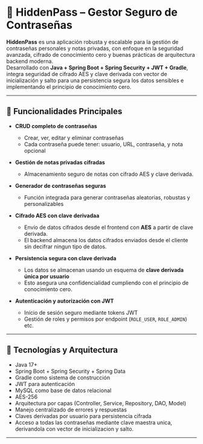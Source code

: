 # 🔐 HiddenPass – Gestor Seguro de Contraseñas

**HiddenPass** es una aplicación robusta y escalable para la gestión de contraseñas personales y notas privadas, con enfoque en la seguridad avanzada, cifrado de conocimiento cero y buenas prácticas de arquitectura backend moderna.  
Desarrollado con **Java + Spring Boot +  Spring Security + JWT + Gradle**, integra seguridad de cifrado AES y clave derivada con vector de inicialización y salto para una persistencia segura los datos sensibles e implementando el principio de conocimiento cero.

---

## 🚀 Funcionalidades Principales

- **CRUD completo de contraseñas**
    - Crear, ver, editar y eliminar contraseñas
    - Cada contraseña puede tener: usuario, URL, contraseña, y nota opcional

- **Gestión de notas privadas cifradas**
    - Almacenamiento seguro de notas con cifrado AES y clave derivada.

- **Generador de contraseñas seguras**
    - Función integrada para generar contraseñas aleatorias, robustas y personalizables

- **Cifrado AES con clave derivadaa**
    - Envío de datos cifrados desde el frontend con **AES** a partir de clave derivada.
    - El backend almacena los datos cifrados enviados desde el cliente sin decifrar ningun tipo de datos.

- **Persistencia segura con clave derivada**
    - Los datos se almacenan usando un esquema de **clave derivada única por usuario**
    - Esto asegura una confidencialidad cumpliendo con el principio de conocimiento cero.

- **Autenticación y autorización con JWT**
    - Inicio de sesión seguro mediante tokens JWT
    - Gestión de roles y permisos por endpoint (`ROLE_USER`, `ROLE_ADMIN`) etc.

---

## 🧱 Tecnologías y Arquitectura

- Java 17+
- Spring Boot + Spring Security + Spring Data
- Gradle como sistema de construcción
- JWT para autenticación
-  MySQL como base de datos relacional
- AES-256
- Arquitectura por capas (Controller, Service, Repository, DAO, Model)
- Manejo centralizado de errores y respuestas
- Claves derivadas por usuario para persistencia cifrada
- Acceso a todas las contraseñas mediante clave maestra unica, derivandola con vector de inicializacion y salto.

---
